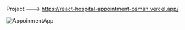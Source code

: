 Project --->  https://react-hospital-appointment-osman.vercel.app/ 

![AppoinmentApp](https://github.com/osmannuriturhan/ReactHospitalAppointment/assets/140538437/f09f3fd1-8a7f-41e4-8a73-a2070e9ad1b3)

